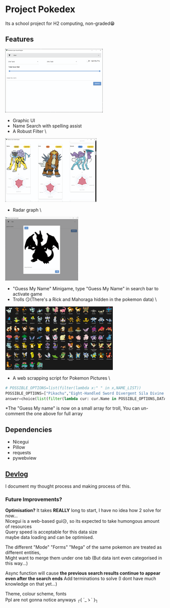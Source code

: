 # Project Pokedex
Its a school project for H2 computing, non-graded😁
## Features

<img src="./ASSETS/readme_assets/Demo1.png" height="200">

- Graphic UI
- Name Search with spelling assist
- A Robust Filter
\

<img src="./ASSETS/readme_assets/Demo2.png" height="200">

- Radar graph
\

<img src="./ASSETS/readme_assets/Demo3.png" height="200">

- "Guess My Name" Minigame, type "Guess My Name" in search bar to activate game
- Trolls 😏(There's a Rick and Mahoraga hidden in the pokemon data)
\

<img src="./ASSETS/readme_assets/Webscrap.png" height="200">

- A web scrapping script for Pokemon Pictures
\

```python
# POSSIBLE_OPTIONS=list(filter(lambda x:" " in x,NAME_LIST))
POSSIBLE_OPTIONS=["Pikachu","Eight-Handled Sword Divergent Sila Divine General Mahoraga","Charizard","Meowth","Rick Ashley"]
answer=choice(list(filter(lambda cur: cur.Name in POSSIBLE_OPTIONS,DATA)))
```
*The "Guess My name" is now on a small array for troll, You can un-comment the one above for full array

## Dependencies
- Nicegui
- Pillow
- requests
- pywebview
## [Devlog](Devlog.md)
I document my thought process and making process of this.

### Future Improvements?
**Optimisation?**
It takes **REALLY** long to start, I have no idea how 2 solve for now...\
Nicegui is a web-based gui😥, so its expected to take humongous amount of resources\
Query speed is acceptable for this data size\
maybe data loading and can be optimised.

The different "Mode" "Forms" "Mega" of the same pokemon are treated as different entities,\
Might want to merge them under one tab (But data isnt even categorised in this way...)

Async function will cause **the previous search results continue to appear even after the search ends**
Add terminations to solve (I dont have much knowledge on that yet...)

Theme, colour scheme, fonts\
Ppl are not gonna notice anyways ┌( ´_ゝ` )┐